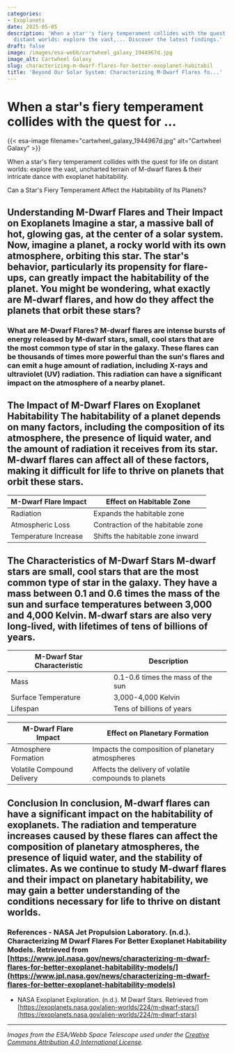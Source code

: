 ```yaml
---
categories:
- Exoplanets
date: 2025-05-05
description: 'When a star''s fiery temperament collides with the quest for life on
  distant worlds: explore the vast,... Discover the latest findings.'
draft: false
image: /images/esa-webb/cartwheel_galaxy_1944967d.jpg
image_alt: Cartwheel Galaxy
slug: characterizing-m-dwarf-flares-for-better-exoplanet-habitabil
title: 'Beyond Our Solar System: Characterizing M-Dwarf Flares fo...'
---
```


# When a star's fiery temperament collides with the quest for ...
{{< esa-image filename="cartwheel_galaxy_1944967d.jpg" alt="Cartwheel Galaxy" >}}



When a star's fiery temperament collides with the quest for life on distant worlds: explore the vast, uncharted terrain of M-dwarf flares & their intricate dance with exoplanet habitability.

Can a Star's Fiery Temperament Affect the Habitability of Its Planets?

 ## Understanding M-Dwarf Flares and Their Impact on Exoplanets Imagine a star, a massive ball of hot, glowing gas, at the center of a solar system. Now, imagine a planet, a rocky world with its own atmosphere, orbiting this star. The star's behavior, particularly its propensity for flare-ups, can greatly impact the habitability of the planet. You might be wondering, what exactly are M-dwarf flares, and how do they affect the planets that orbit these stars?

 ### What are M-Dwarf Flares? M-dwarf flares are intense bursts of energy released by M-dwarf stars, small, cool stars that are the most common type of star in the galaxy. These flares can be thousands of times more powerful than the sun's flares and can emit a huge amount of radiation, including X-rays and ultraviolet (UV) radiation. This radiation can have a significant impact on the atmosphere of a nearby planet.

 ## The Impact of M-Dwarf Flares on Exoplanet Habitability The habitability of a planet depends on many factors, including the composition of its atmosphere, the presence of liquid water, and the amount of radiation it receives from its star. M-dwarf flares can affect all of these factors, making it difficult for life to thrive on planets that orbit these stars.

 | **M-Dwarf Flare Impact** | **Effect on Habitable Zone** |
| --- | --- |
| Radiation | Expands the habitable zone |
| Atmospheric Loss | Contraction of the habitable zone |
| Temperature Increase | Shifts the habitable zone inward | For example, the radiation from an M-dwarf flare can cause the atmosphere of a nearby planet to expand, potentially making it more difficult for the planet to retain liquid water. Similarly, the increased temperature caused by an M-dwarf flare can make it more difficult for a planet to maintain a stable climate.

 ## The Characteristics of M-Dwarf Stars M-dwarf stars are small, cool stars that are the most common type of star in the galaxy. They have a mass between 0.1 and 0.6 times the mass of the sun and surface temperatures between 3,000 and 4,000 Kelvin. M-dwarf stars are also very long-lived, with lifetimes of tens of billions of years.

 | **M-Dwarf Star Characteristic** | **Description** |
| --- | --- |
| Mass | 0.1-0.6 times the mass of the sun |
| Surface Temperature | 3,000-4,000 Kelvin |
| Lifespan | Tens of billions of years | ## The Role of M-Dwarf Flares in Planetary Formation M-dwarf flares can also play a significant role in the formation of planets. The radiation from M-dwarf flares can affect the formation of planetary atmospheres and the delivery of volatile compounds to planets. This, in turn, can impact the habitability of the planets.

 | **M-Dwarf Flare Impact** | **Effect on Planetary Formation** |
| --- | --- |
| Atmosphere Formation | Impacts the composition of planetary atmospheres |
| Volatile Compound Delivery | Affects the delivery of volatile compounds to planets | ## The Future of M-Dwarf Flare Research The study of M-dwarf flares and their impact on exoplanet habitability is an active area of research. Scientists are working to better understand the effects of M-dwarf flares on planetary atmospheres and the conditions necessary for life to thrive on planets that orbit these [stars](/blog/superflares-from-young-red-dwarf-stars-imperil-planets).

 ## Conclusion In conclusion, M-dwarf flares can have a significant impact on the habitability of exoplanets. The radiation and temperature increases caused by these flares can affect the composition of planetary atmospheres, the presence of liquid water, and the stability of climates. As we continue to study M-dwarf flares and their impact on planetary habitability, we may gain a better understanding of the conditions necessary for life to thrive on distant worlds.

 ### References  - NASA Jet Propulsion Laboratory. (n.d.). Characterizing M Dwarf Flares For Better Exoplanet Habitability Models. Retrieved from [https://www.jpl.nasa.gov/news/characterizing-m-dwarf-flares-for-better-exoplanet-habitability-models/](https://www.jpl.nasa.gov/news/characterizing-m-dwarf-flares-for-better-exoplanet-habitability-models) 
 - NASA Exoplanet Exploration. (n.d.). M Dwarf Stars. Retrieved from [https://exoplanets.nasa.gov/alien-worlds/224/m-dwarf-stars/](https://exoplanets.nasa.gov/alien-worlds/224/m-dwarf-stars)

---

*Images from the ESA/Webb Space Telescope used under the [Creative Commons Attribution 4.0 International License](https://creativecommons.org/licenses/by/4.0).*